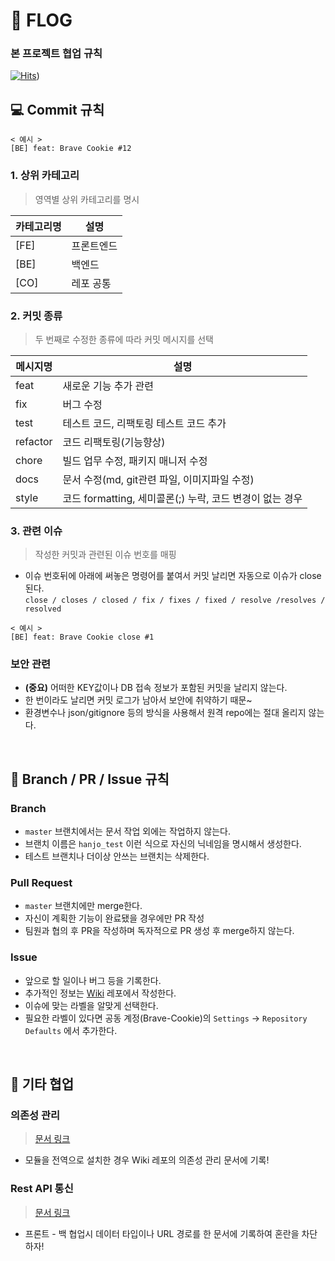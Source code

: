 # 🔮 FLOG

### 본 프로젝트 협업 규칙

[![Hits](https://hits.seeyoufarm.com/api/count/incr/badge.svg?url=https%3A%2F%2Fgithub.com%2FBrave-Cookie%2FFLOG&count_bg=%23CBC5FF&title_bg=%239172F6&icon=ello.svg&icon_color=%23E7E7E7&title=FLOG&edge_flat=false)](https://hits.seeyoufarm.com))

## 💻 Commit 규칙

```
< 예시 >
[BE] feat: Brave Cookie #12
```

### 1. 상위 카테고리
> 영역별 상위 카테고리를 명시

|카테고리명|설명|
|---|---|
|[FE]|프론트엔드|
|[BE]|백엔드|
|[CO]|레포 공통|

### 2. 커밋 종류
> 두 번째로 수정한 종류에 따라 커밋 메시지를 선택

|메시지명|설명|
|---|---|
|feat|새로운 기능 추가 관련|
|fix|버그 수정|
|test|테스트 코드, 리팩토링 테스트 코드 추가|
|refactor|코드 리팩토링(기능향상)|
|chore|빌드 업무 수정, 패키지 매니저 수정|
|docs|문서 수정(md, git관련 파일, 이미지파일 수정)|
|style|코드 formatting, 세미콜론(;) 누락, 코드 변경이 없는 경우|

### 3. 관련 이슈
> 작성한 커밋과 관련된 이슈 번호를 매핑

- 이슈 번호뒤에 아래에 써놓은 명령어를 붙여서 커밋 날리면 자동으로 이슈가 close 된다.   
`close / closes / closed / fix / fixes / fixed / resolve /resolves / resolved`
```
< 예시 >
[BE] feat: Brave Cookie close #1
```

### 보안 관련

- **(중요)** 어떠한 KEY값이나 DB 접속 정보가 포함된 커밋을 날리지 않는다.
- 한 번이라도 날리면 커밋 로그가 남아서 보안에 취약하기 때문~
- 환경변수나 json/gitignore 등의 방식을 사용해서 원격 repo에는 절대 올리지 않는다.

<br>

## 🌳 Branch / PR / Issue 규칙

### Branch

- `master` 브랜치에서는 문서 작업 외에는 작업하지 않는다.
- 브랜치 이름은 `hanjo_test` 이런 식으로 자신의 닉네임을 명시해서 생성한다.
- 테스트 브랜치나 더이상 안쓰는 브랜치는 삭제한다.

### Pull Request

- `master` 브랜치에만 merge한다.
- 자신이 계획한 기능이 완료됐을 경우에만 PR 작성
- 팀원과 협의 후 PR을 작성하며 독자적으로 PR 생성 후 merge하지 않는다. 

### Issue

- 앞으로 할 일이나 버그 등을 기록한다.
- 추가적인 정보는 [Wiki](https://github.com/Brave-Cookie/Wiki) 레포에서 작성한다.
- 이슈에 맞는 라벨을 알맞게 선택한다.
- 필요한 라벨이 있다면 공동 계정(Brave-Cookie)의 `Settings` -> `Repository Defaults` 에서 추가한다.

<br>

## 🤝 기타 협업

### 의존성 관리
> [문서 링크](https://github.com/Brave-Cookie/Wiki/blob/master/%EC%9D%98%EC%A1%B4%EC%84%B1%EA%B4%80%EB%A6%AC.md)

- 모듈을 전역으로 설치한 경우 Wiki 레포의 의존성 관리 문서에 기록!

### Rest API 통신 
> [문서 링크](https://github.com/Brave-Cookie/Wiki/blob/master/rest%ED%86%B5%EC%8B%A0%EC%82%AC%EC%A0%84.md)

- 프론트 - 백 협업시 데이터 타입이나 URL 경로를 한 문서에 기록하여 혼란을 차단하자!
